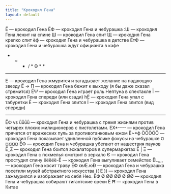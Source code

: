 ```yaml
---
title: "Крокодил Гена"
layout: default
---
```

Ё — крокодил Гена
ЁФ — крокодил Гена и чебурашка
:Ш — крокодил Гена лежит на спине
Ш — крокодил Гена спит
Щ — крокодил Гена крепко спит
ёф — крокодил Гена и чебурашка в детстве
ЁтФ — крокодил Гена и чебурашка ждут официанта в кафе
* * * / * Θ * *
* * * * * * *
Е — крокодил Гена жмурится и загадывает желание на падающую звезду
Ё -> Π — крокодил Гена бежит к выходу (я бы даже сказал стремится)
ЁΨ — крокодил Гена играет роль Нептуна в спектакле
Ї — крокодил Гена спереди (или сзади)
hЁ — крокодил Гена упал с табуретки
Ĕ — крокодил Гена злится
Ǐ — крокодил Гена злится (вид спереди)

* * *

ЁФ vs ǖǖǖǖ — крокодил Гена и чебурашка с тремя жизнями против четырех плохих милиционеров с пистолетами.
ЕХ*---- — крокодил Гена прячется от вражеских пуль за противотанковым ежом
Ё~*ф ÖÖÖÖÖ — крокодил Гена показывает удивленной публике фокусы на чебурашке
¤¤¤¤¤ ЁФ — крокодил Гена и чебурашка убегают от нашествия пауков
Ë_Z — крокодил Гена боится эскалаторов в супермаркетах
Ё | Ξ — крокодил Гена с похмелья смотрит в зеркало
Є — крокодил Гена простудил спину
ёёёёё-Ё — крокодил Гена выгуливает семейство
ЁL,,,, — крокодил Гена косит траву
ЁФ œÆ.юĐ — крокодил Гена и чебурашка посетили музей абстрактного искусства
(( Е )) — крокодил Гена зажмурился и изображает из себя Нео.
ЁФ Ø ØØ ØØ Ø ØØ — крокодил Гена и чебурашка собирают гигантские орехи
Ê Ħ — крокодил Гена в Китае
